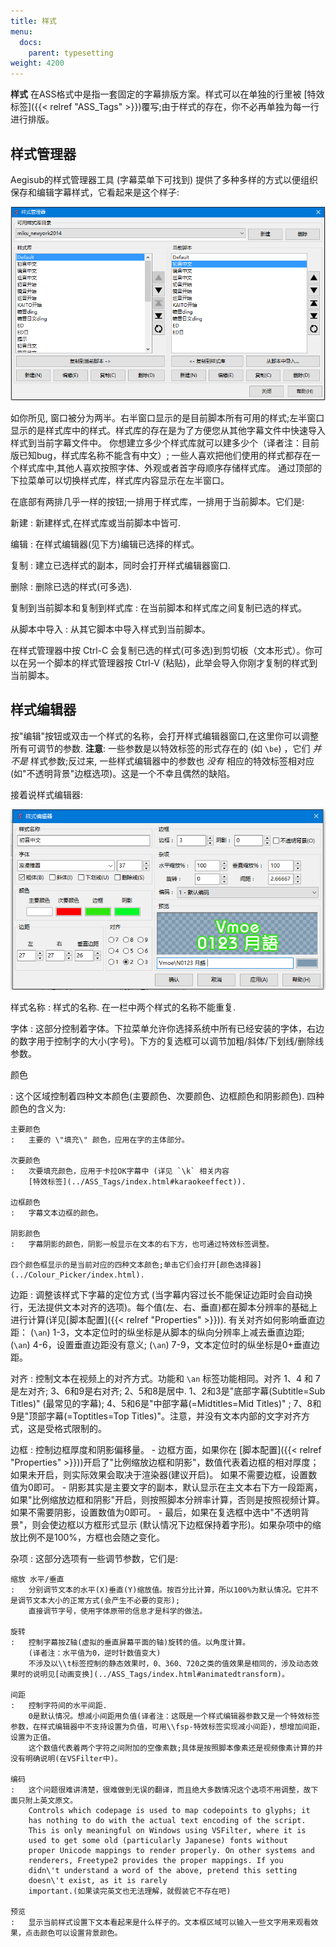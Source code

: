 ```yaml
---
title: 样式
menu:
  docs:
    parent: typesetting
weight: 4200
---
```


**样式** 在ASS格式中是指一套固定的字幕排版方案。样式可以在单独的行里被
[特效标签]({{< relref "ASS_Tags" >}})覆写;由于样式的存在，你不必再单独为每一行进行排版。

## 样式管理器

Aegisub的样式管理器工具 (字幕菜单下可找到)
提供了多种多样的方式以便组织保存和编辑字幕样式，它看起来是这个样子:

![Style_manager](/img/3.2/zh/Style_manager.png#center)

如你所见,
窗口被分为两半。右半窗口显示的是目前脚本所有可用的样式;左半窗口显示的是样式库中的样式。样式库的存在是为了方便您从其他字幕文件中快速导入样式到当前字幕文件中。
你想建立多少个样式库就可以建多少个（译者注：目前版已知bug，样式库名称不能含有中文）;
一些人喜欢把他们使用的样式都存在一个样式库中,其他人喜欢按照字体、外观或者首字母顺序存储样式库。
通过顶部的下拉菜单可以切换样式库，样式库内容显示在左半窗口。

在底部有两排几乎一样的按钮;一排用于样式库，一排用于当前脚本。它们是:

新建
:   新建样式,在样式库或当前脚本中皆可.

编辑
:   在样式编辑器(见下方)编辑已选择的样式。

复制
:   建立已选样式的副本，同时会打开样式编辑器窗口.

删除
:   删除已选的样式(可多选).

复制到当前脚本和复制到样式库
:   在当前脚本和样式库之间复制已选的样式。

从脚本中导入
:   从其它脚本中导入样式到当前脚本。

在样式管理器中按 Ctrl-C
会复制已选的样式(可多选)到剪切板（文本形式）。你可以在另一个脚本的样式管理器按
Ctrl-V (粘贴)，此举会导入你刚才复制的样式到当前脚本。

## 样式编辑器

按\"编辑\"按钮或双击一个样式的名称，会打开样式编辑器窗口,在这里你可以调整所有可调节的参数.
**注意**: 一些参数是以特效标签的形式存在的 (如 `\be`) ，它们 *并不是*
样式参数;反过来, 一些样式编辑器中的参数也 *没有* 相应的特效标签相对应
(如\"不透明背景\"边框选项)。这是一个不幸且偶然的缺陷。

接着说样式编辑器:

![Style_editor](/img/3.2/zh/Style_editor.png#center)

样式名称
:   样式的名称. 在一栏中两个样式的名称不能重复.

字体
:   这部分控制着字体。下拉菜单允许你选择系统中所有已经安装的字体，右边的数字用于控制字的大小(字号)。下方的复选框可以调节加粗/斜体/下划线/删除线参数。

颜色

:   这个区域控制着四种文本颜色(主要颜色、次要颜色、边框颜色和阴影颜色).
    四种颜色的含义为:

    主要颜色
    :   主要的 \"填充\" 颜色，应用在字的主体部分。

    次要颜色
    :   次要填充颜色，应用于卡拉OK字幕中 (详见 `\k` 相关内容
        [特效标签](../ASS_Tags/index.html#karaokeeffect)).

    边框颜色
    :   字幕文本边框的颜色。

    阴影颜色
    :   字幕阴影的颜色，阴影一般显示在文本的右下方，也可通过特效标签调整。

    四个颜色框显示的是当前对应的四种文本颜色;单击它们会打开[颜色选择器](../Colour_Picker/index.html).

边距
:   调整该样式下字幕的定位方式
    (当字幕内容过长不能保证边距时会自动换行，无法提供文本对齐的选项)。每个值(左、右、垂直)都在脚本分辨率的基础上进行计算(详见[脚本配置]({{< relref "Properties" >}})).
    有关对齐如何影响垂直边距： (`\an`)
    1-3，文本定位时的纵坐标是从脚本的纵向分辨率上减去垂直边距; (`\an`)
    4-6，设置垂直边距没有意义; (`\an`)
    7-9，文本定位时的纵坐标是0+垂直边距。

对齐
:   控制文本在视频上的对齐方式。功能和 `\an` 标签功能相同。对齐 1、4 和
    7是左对齐; 3、6和9是右对齐; 2、5和8是居中.
    1、2和3是\"底部字幕(Subtitle=Sub Titles)\" (最常见的字幕);
    4、5和6是\"中部字幕(=Midtitles=Mid Titles)\" ;
    7、8和9是\"顶部字幕(=Toptitles=Top
    Titles)\"。注意，并没有文本内部的文字对齐方式，这是受格式限制的。

边框
:   控制边框厚度和阴影偏移量。
    -   边框方面，如果你在
        [脚本配置]({{< relref "Properties" >}}))开启了"比例缩放边框和阴影"，数值代表着边框的相对厚度；如果未开启，则实际效果会取决于渲染器(建议开启)。
        如果不需要边框，设置数值为0即可。
    -   阴影其实是主要文字的副本，默认显示在主文本右下方一段距离，如果"比例缩放边框和阴影"开启，则按照脚本分辨率计算，否则是按照视频计算。
        如果不需要阴影，设置数值为0即可。
    -   最后，如果在复选框中选中"不透明背景"，则会使边框以方框形式显示
        (默认情况下边框保持着字形)。如果杂项中的缩放比例不是100%，方框也会随之变化。

杂项
:   这部分选项有一些调节参数，它们是:

    缩放 水平/垂直
    :   分别调节文本的水平(X)垂直(Y)缩放值。按百分比计算，所以100%为默认情况。它并不是调节文本大小的正常方式(会产生不必要的变形);
        直接调节字号，使用字体原带的信息才是科学的做法。

    旋转
    :   控制字幕按Z轴(虚拟的垂直屏幕平面的轴)旋转的值。以角度计算。
        (译者注：水平值为0，逆时针数值变大)
        不涉及以\\t标签控制的静态效果时，0、360、720之类的值效果是相同的，涉及动态效果时的说明见[动画变换](../ASS_Tags/index.html#animatedtransform)。

    间距
    :   控制字符间的水平间距.
        0是默认情况。想减小间距用负值(译者注：这既是一个样式编辑器参数又是一个特效标签参数，在样式编辑器中不支持设置为负值，可用\\fsp-特效标签实现减小间距)，想增加间距，设置为正值。
        这个数值代表着两个字符之间附加的空像素数;具体是按照脚本像素还是视频像素计算的并没有明确说明(在VSFilter中)。

    编码
    :   这个问题很难讲清楚，很难做到无误的翻译，而且绝大多数情况这个选项不用调整，故下面只附上英文原文。
        Controls which codepage is used to map codepoints to glyphs; it
        has nothing to do with the actual text encoding of the script.
        This is only meaningful on Windows using VSFilter, where it is
        used to get some old (particularly Japanese) fonts without
        proper Unicode mappings to render properly. On other systems and
        renderers, Freetype2 provides the proper mappings. If you
        didn\'t understand a word of the above, pretend this setting
        doesn\'t exist, as it is rarely
        important.(如果读完英文也无法理解，就假装它不存在吧)

    预览
    :   显示当前样式设置下文本看起来是什么样子的。文本框区域可以输入一些文字用来观看效果，点击颜色可以设置背景颜色。

